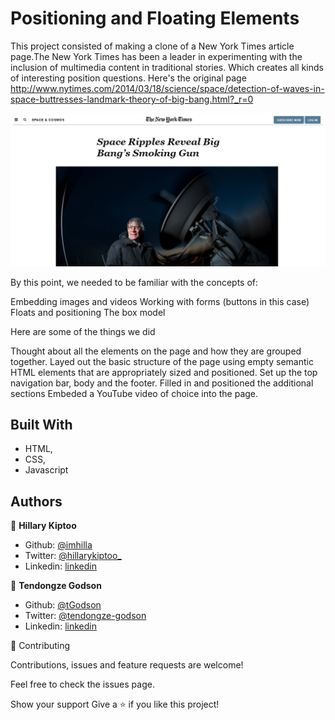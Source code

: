 # Positioning and Floating Elements
This project consisted of making a clone of a New York Times article page.The New York Times has been a leader in experimenting with the inclusion of multimedia content in traditional stories. Which creates all kinds of interesting position questions.
Here's the original page http://www.nytimes.com/2014/03/18/science/space/detection-of-waves-in-space-buttresses-landmark-theory-of-big-bang.html?_r=0

![screenshot](./app_screenshot.png)

By this point, we needed to be familiar with the concepts of:

Embedding images and videos
Working with forms (buttons in this case)
Floats and positioning
The box model

Here are some of the things we did

Thought about all the elements on the page and how they are grouped together.
Layed out the basic structure of the page using empty semantic HTML elements that are appropriately sized and positioned.
Set up the top navigation bar, body and the footer.
Filled in and positioned the additional sections
Embeded a YouTube video of choice into the page.


## Built With

- HTML,
- CSS,
- Javascript


## Authors

👤 **Hillary Kiptoo**

- Github: [@imhilla](https://github.com/imhilla)
- Twitter: [@hillarykiptoo_](https://twitter.com/hillarykiptoo_)
- Linkedin: [linkedin](https://linkedin.com/in/)

👤 **Tendongze Godson**

- Github: [@tGodson](https://github.com/tGodson)
- Twitter: [@tendongze-godson](https://twitter.com/tendongze-godson)
- Linkedin: [linkedin](https://linkedin.com/in/tendongze95)



🤝 Contributing

Contributions, issues and feature requests are welcome!

Feel free to check the issues page.

Show your support
Give a ⭐️ if you like this project!

 
